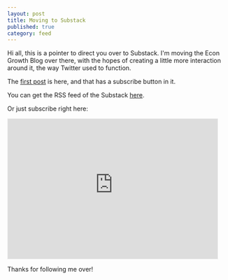 ```yaml
---
layout: post
title: Moving to Substack
published: true
category: feed
---
```


Hi all, this is a pointer to direct you over to Substack. I'm moving the Econ Growth Blog over there, with the hopes of creating a little more interaction around it, the way Twitter used to function. 

The [first post](https://dietrichvollrath.substack.com/p/bringing-the-econ-growth-blog-to?sd=pf) is here, and that has a subscribe button in it. 

You can get the RSS feed of the Substack [here](dietrichvollrath@substack.com). 

Or just subscribe right here:
<iframe src="https://dietrichvollrath.substack.com/embed" width="480" height="320" style="border:1px solid #EEE; background:white;" frameborder="0" scrolling="no"></iframe>

Thanks for following me over!

